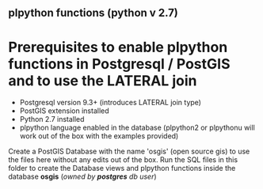 ## plpython functions (python v 2.7)

# Prerequisites to enable plpython functions in Postgresql / PostGIS and to use the LATERAL join

* Postgresql version 9.3+ (introduces LATERAL join type)
* PostGIS extension installed
* Python 2.7 installed
* plpython language enabled in the database (plpython2 or plpythonu will work out of the box with the examples provided)

Create a PostGIS Database with the name 'osgis' (open source gis) to use the files here without any edits out of the box.
Run the SQL files in this folder to create the Database views and plpython functions inside the database **osgis** (_owned by **postgres** db user_)
